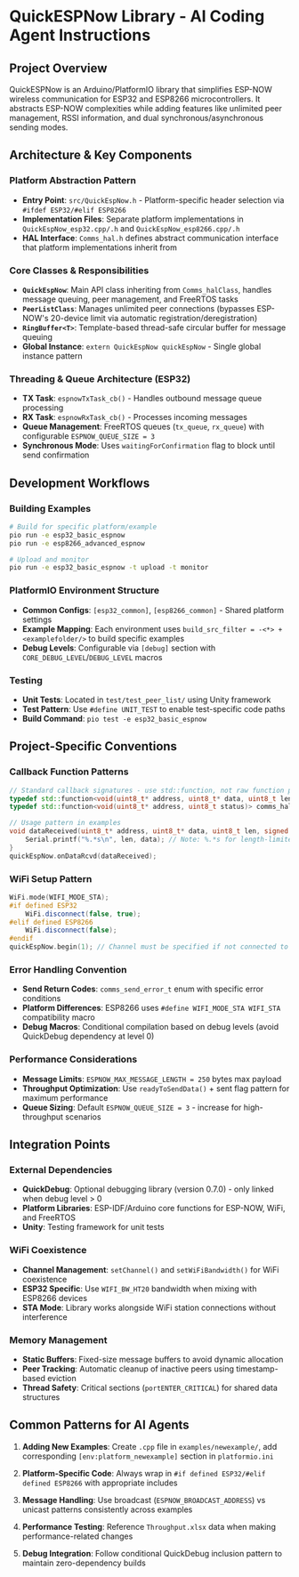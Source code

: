 # QuickESPNow Library - AI Coding Agent Instructions

## Project Overview

QuickESPNow is an Arduino/PlatformIO library that simplifies ESP-NOW wireless communication for ESP32 and ESP8266 microcontrollers. It abstracts ESP-NOW complexities while adding features like unlimited peer management, RSSI information, and dual synchronous/asynchronous sending modes.

## Architecture & Key Components

### Platform Abstraction Pattern

- **Entry Point**: `src/QuickEspNow.h` - Platform-specific header selection via `#ifdef ESP32/#elif ESP8266`
- **Implementation Files**: Separate platform implementations in `QuickEspNow_esp32.cpp/.h` and `QuickEspNow_esp8266.cpp/.h`
- **HAL Interface**: `Comms_hal.h` defines abstract communication interface that platform implementations inherit from

### Core Classes & Responsibilities

- **`QuickEspNow`**: Main API class inheriting from `Comms_halClass`, handles message queuing, peer management, and FreeRTOS tasks
- **`PeerListClass`**: Manages unlimited peer connections (bypasses ESP-NOW's 20-device limit via automatic registration/deregistration)
- **`RingBuffer<T>`**: Template-based thread-safe circular buffer for message queuing
- **Global Instance**: `extern QuickEspNow quickEspNow` - Single global instance pattern

### Threading & Queue Architecture (ESP32)

- **TX Task**: `espnowTxTask_cb()` - Handles outbound message queue processing
- **RX Task**: `espnowRxTask_cb()` - Processes incoming messages
- **Queue Management**: FreeRTOS queues (`tx_queue`, `rx_queue`) with configurable `ESPNOW_QUEUE_SIZE = 3`
- **Synchronous Mode**: Uses `waitingForConfirmation` flag to block until send confirmation

## Development Workflows

### Building Examples

```bash
# Build for specific platform/example
pio run -e esp32_basic_espnow
pio run -e esp8266_advanced_espnow

# Upload and monitor
pio run -e esp32_basic_espnow -t upload -t monitor
```

### PlatformIO Environment Structure

- **Common Configs**: `[esp32_common]`, `[esp8266_common]` - Shared platform settings
- **Example Mapping**: Each environment uses `build_src_filter = -<*> +<examplefolder/>` to build specific examples
- **Debug Levels**: Configurable via `[debug]` section with `CORE_DEBUG_LEVEL`/`DEBUG_LEVEL` macros

### Testing

- **Unit Tests**: Located in `test/test_peer_list/` using Unity framework
- **Test Pattern**: Use `#define UNIT_TEST` to enable test-specific code paths
- **Build Command**: `pio test -e esp32_basic_espnow`

## Project-Specific Conventions

### Callback Function Patterns

```cpp
// Standard callback signatures - use std::function, not raw function pointers
typedef std::function<void(uint8_t* address, uint8_t* data, uint8_t len, signed int rssi, bool broadcast)> comms_hal_rcvd_data;
typedef std::function<void(uint8_t* address, uint8_t status)> comms_hal_sent_data;

// Usage pattern in examples
void dataReceived(uint8_t* address, uint8_t* data, uint8_t len, signed int rssi, bool broadcast) {
    Serial.printf("%.*s\n", len, data); // Note: %.*s for length-limited string printing
}
quickEspNow.onDataRcvd(dataReceived);
```

### WiFi Setup Pattern

```cpp
WiFi.mode(WIFI_MODE_STA);
#if defined ESP32
    WiFi.disconnect(false, true);
#elif defined ESP8266
    WiFi.disconnect(false);
#endif
quickEspNow.begin(1); // Channel must be specified if not connected to WiFi
```

### Error Handling Convention

- **Send Return Codes**: `comms_send_error_t` enum with specific error conditions
- **Platform Differences**: ESP8266 uses `#define WIFI_MODE_STA WIFI_STA` compatibility macro
- **Debug Macros**: Conditional compilation based on debug levels (avoid QuickDebug dependency at level 0)

### Performance Considerations

- **Message Limits**: `ESPNOW_MAX_MESSAGE_LENGTH = 250` bytes max payload
- **Throughput Optimization**: Use `readyToSendData()` + sent flag pattern for maximum performance
- **Queue Sizing**: Default `ESPNOW_QUEUE_SIZE = 3` - increase for high-throughput scenarios

## Integration Points

### External Dependencies

- **QuickDebug**: Optional debugging library (version 0.7.0) - only linked when debug level > 0
- **Platform Libraries**: ESP-IDF/Arduino core functions for ESP-NOW, WiFi, and FreeRTOS
- **Unity**: Testing framework for unit tests

### WiFi Coexistence

- **Channel Management**: `setChannel()` and `setWiFiBandwidth()` for WiFi coexistence
- **ESP32 Specific**: Use `WIFI_BW_HT20` bandwidth when mixing with ESP8266 devices
- **STA Mode**: Library works alongside WiFi station connections without interference

### Memory Management

- **Static Buffers**: Fixed-size message buffers to avoid dynamic allocation
- **Peer Tracking**: Automatic cleanup of inactive peers using timestamp-based eviction
- **Thread Safety**: Critical sections (`portENTER_CRITICAL`) for shared data structures

## Common Patterns for AI Agents

1. **Adding New Examples**: Create `.cpp` file in `examples/newexample/`, add corresponding `[env:platform_newexample]` section in `platformio.ini`

2. **Platform-Specific Code**: Always wrap in `#if defined ESP32/#elif defined ESP8266` with appropriate includes

3. **Message Handling**: Use broadcast (`ESPNOW_BROADCAST_ADDRESS`) vs unicast patterns consistently across examples

4. **Performance Testing**: Reference `Throughput.xlsx` data when making performance-related changes

5. **Debug Integration**: Follow conditional QuickDebug inclusion pattern to maintain zero-dependency builds
